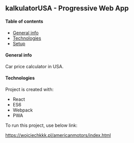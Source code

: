 ## kalkulatorUSA - Progressive Web App

#### Table of contents
* [General info](#general-info)
* [Technologies](#technologies)
* [Setup](#setup)

#### General info
Car price calculator in USA. 
	
#### Technologies
Project is created with:
* React
* ES6
* Webpack
* PWA
	

To run this project, use below link:

https://wojciechkkk.pl/americanmotors/index.html

